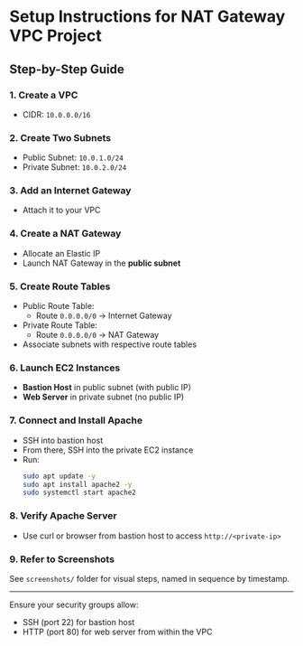 # Setup Instructions for NAT Gateway VPC Project

## Step-by-Step Guide

### 1. Create a VPC
- CIDR: `10.0.0.0/16`

### 2. Create Two Subnets
- Public Subnet: `10.0.1.0/24`
- Private Subnet: `10.0.2.0/24`

### 3. Add an Internet Gateway
- Attach it to your VPC

### 4. Create a NAT Gateway
- Allocate an Elastic IP
- Launch NAT Gateway in the **public subnet**

### 5. Create Route Tables
- Public Route Table:
  - Route `0.0.0.0/0` → Internet Gateway
- Private Route Table:
  - Route `0.0.0.0/0` → NAT Gateway
- Associate subnets with respective route tables

### 6. Launch EC2 Instances
- **Bastion Host** in public subnet (with public IP)
- **Web Server** in private subnet (no public IP)

### 7. Connect and Install Apache
- SSH into bastion host
- From there, SSH into the private EC2 instance
- Run:
  ```bash
  sudo apt update -y
  sudo apt install apache2 -y
  sudo systemctl start apache2
  ```

### 8. Verify Apache Server
- Use curl or browser from bastion host to access `http://<private-ip>`

### 9. Refer to Screenshots
See `screenshots/` folder for visual steps, named in sequence by timestamp.

---
Ensure your security groups allow:
- SSH (port 22) for bastion host
- HTTP (port 80) for web server from within the VPC

